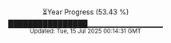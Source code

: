 <p align="center">
⏳Year Progress (53.43 %)<br>
████████████████▁▁▁▁▁▁▁▁▁▁▁▁▁▁ <br>
<sub>Updated: Tue, 15 Jul 2025 00:14:31 GMT</sub>
</p>

